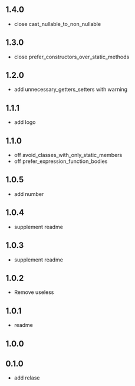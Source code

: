## 1.4.0

* close cast_nullable_to_non_nullable

## 1.3.0

* close prefer_constructors_over_static_methods

## 1.2.0

* add unnecessary_getters_setters with warning

## 1.1.1

* add logo

## 1.1.0

* off avoid_classes_with_only_static_members 
* off prefer_expression_function_bodies

## 1.0.5

* add number

## 1.0.4

* supplement readme

## 1.0.3

* supplement readme

## 1.0.2

* Remove useless

## 1.0.1

* readme

## 1.0.0


## 0.1.0

* add relase
